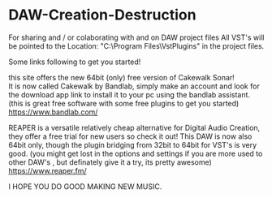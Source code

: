 # DAW-Creation-Destruction
For sharing and / or colaborating with and on DAW project files
All VST's will be pointed to the Location: "C:\Program Files\VstPlugins\" in the project files.

Some links following to get you started!

this site offers the new 64bit (only) free version of Cakewalk Sonar!  
It is now called Cakewalk by Bandlab, simply make an account and look for the download app link to install it to your pc using the bandlab assistant.
(this is great free software with some free plugins to get you started)
https://www.bandlab.com/

REAPER is a versatile relatively cheap alternative for Digital Audio Creation, they offer a free trial for new users so check it out!
This DAW is now also 64bit only, though the plugin bridging from 32bit to 64bit for VST's is very good.
(you might get lost in the options and settings if you are more used to other DAW's , but definately give it a try, its pretty awesome)
https://www.reaper.fm/

I HOPE YOU DO GOOD MAKING NEW MUSIC.
